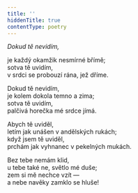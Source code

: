 ```yaml
---
title: ''
hiddenTitle: true
contentType: poetry
---
```


<section>

_Dokud tě nevidím,_

je každý okamžik nesmírné břímě;  
sotva tě uvidím,  
v srdci se probouzí rána, jež dříme.

</section>

<section>

Dokud tě nevidím,  
je kolem dokola temno a zima;  
sotva tě uvidím,  
palčivá horečka mé srdce jímá.

</section>

<section>

Abych tě uviděl,  
letím jak unášen v andělských rukách;  
když jsem tě uviděl,  
prchám jak vyhnanec v pekelných mukách.

</section>

<section>

Bez tebe nemám klid,  
u tebe také ne, světlo mé duše;  
zem si mě nechce vzít —  
a nebe navěky zamklo se hluše!

</section>
